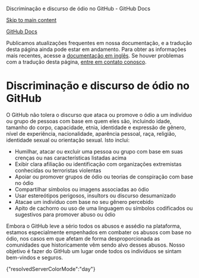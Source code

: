 Discriminação e discurso de ódio no GitHub - GitHub Docs

[Skip to main content](#main-content)

[](/pt)[GitHub Docs](/pt)

Publicamos atualizações frequentes em nossa documentação, e a tradução desta página ainda pode estar em andamento. Para obter as informações mais recentes, acesse a [documentação em inglês](/en). Se houver problemas com a tradução desta página, [entre em contato conosco](https://github.com/contact?form[subject]=translation%20issue%20on%20docs.github.com&form[comments]=).

Discriminação e discurso de ódio no GitHub
==========

O GitHub não tolera o discurso que ataca ou promove o ódio a um indivíduo ou grupo de pessoas com base em quem eles são, incluindo idade, tamanho do corpo, capacidade, etnia, identidade e expressão de gênero, nível de experiência, nacionalidade, aparência pessoal, raça, religião, identidade sexual ou orientação sexual. Isto inclui:

* Humilhar, atacar ou excluir uma pessoa ou grupo com base em suas crenças ou nas características listadas acima
* Exibir clara afiliação ou identificação com organizações extremistas conhecidas ou terroristas violentas
* Apoiar ou promover grupos de ódio ou teorias de conspiração com base no ódio
* Compartilhar símbolos ou imagens associadas ao ódio
* Usar estereótipos perigosos, insultors ou discurso desumanizado
* Atacae um indivíduo com base no seu gênero percebido
* Apito de cachorro ou uso de uma linguagem ou símbolos codificados ou sugestivos para promover abuso ou ódio

Embora o GitHub leve a sério todos os abusos e assédio na plataforma, estamos especialmente empenhados em combater os abusos com base no ódio, nos casos em que afetam de forma desproporcionada as comunidades que historicamente vêm sendo alvo desses abusos. Nosso objetivo é fazer do GitHub um lugar onde todos os indivíduos se sintam bem-vindos e seguros.

{"resolvedServerColorMode":"day"}
